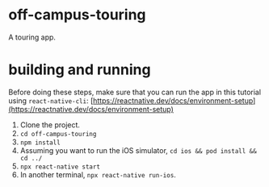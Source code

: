# off-campus-touring
A touring app.


# building and running
Before doing these steps, make sure that you can run the app in this tutorial using `react-native-cli`: [https://reactnative.dev/docs/environment-setup](https://reactnative.dev/docs/environment-setup)


 1. Clone the project.
 2. `cd off-campus-touring`
 3. `npm install`
 4. Assuming you want to run the iOS simulator, `cd ios && pod install && cd ../`
 5. `npx react-native start`
 6. In another terminal, `npx react-native run-ios`. 
